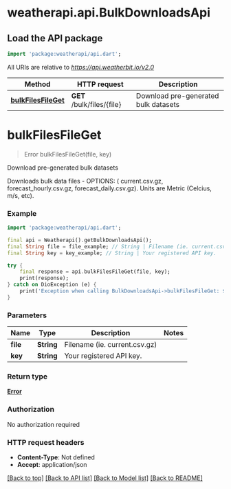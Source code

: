 # weatherapi.api.BulkDownloadsApi

## Load the API package
```dart
import 'package:weatherapi/api.dart';
```

All URIs are relative to *https://api.weatherbit.io/v2.0*

Method | HTTP request | Description
------------- | ------------- | -------------
[**bulkFilesFileGet**](BulkDownloadsApi.md#bulkfilesfileget) | **GET** /bulk/files/{file} | Download pre-generated bulk datasets


# **bulkFilesFileGet**
> Error bulkFilesFileGet(file, key)

Download pre-generated bulk datasets

Downloads bulk data files - OPTIONS: ( current.csv.gz, forecast_hourly.csv.gz, forecast_daily.csv.gz). Units are Metric (Celcius, m/s, etc).

### Example
```dart
import 'package:weatherapi/api.dart';

final api = Weatherapi().getBulkDownloadsApi();
final String file = file_example; // String | Filename (ie. current.csv.gz)
final String key = key_example; // String | Your registered API key.

try {
    final response = api.bulkFilesFileGet(file, key);
    print(response);
} catch on DioException (e) {
    print('Exception when calling BulkDownloadsApi->bulkFilesFileGet: $e\n');
}
```

### Parameters

Name | Type | Description  | Notes
------------- | ------------- | ------------- | -------------
 **file** | **String**| Filename (ie. current.csv.gz) | 
 **key** | **String**| Your registered API key. | 

### Return type

[**Error**](Error.md)

### Authorization

No authorization required

### HTTP request headers

 - **Content-Type**: Not defined
 - **Accept**: application/json

[[Back to top]](#) [[Back to API list]](../README.md#documentation-for-api-endpoints) [[Back to Model list]](../README.md#documentation-for-models) [[Back to README]](../README.md)

